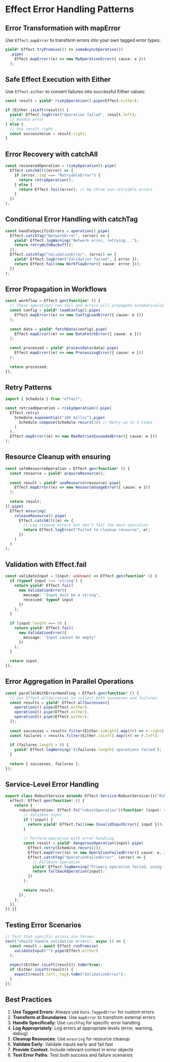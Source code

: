 # Effect Error Handling Patterns

## Error Transformation with mapError

Use `Effect.mapError` to transform errors into your own tagged error types:

```typescript
yield* Effect.tryPromise(() => someAsyncOperation())
  .pipe(
    Effect.mapError((e) => new MyOperationError({ cause: e }))
  );
```

## Safe Effect Execution with Either

Use `Effect.either` to convert failures into successful Either values:

```typescript
const result = yield* riskyOperation().pipe(Effect.either);

if (Either.isLeft(result)) {
  yield* Effect.logError("Operation failed", result.left);
  // Handle error
} else {
  // Use result.right
  const successValue = result.right;
}
```

## Error Recovery with catchAll

```typescript
const recoveredOperation = riskyOperation().pipe(
  Effect.catchAll((error) => {
    if (error._tag === "RetryableError") {
      return retryOperation();
    } else {
      return Effect.fail(error); // Re-throw non-retryable errors
    }
  })
);
```

## Conditional Error Handling with catchTag

```typescript
const handleSpecificErrors = operation().pipe(
  Effect.catchTag("NetworkError", (error) => {
    yield* Effect.logWarning("Network error, retrying...");
    return retryWithBackoff();
  }),
  Effect.catchTag("ValidationError", (error) => {
    yield* Effect.logError("Validation failed", { error });
    return Effect.fail(new WorkflowError({ cause: error }));
  })
);
```

## Error Propagation in Workflows

```typescript
const workflow = Effect.gen(function* () {
  // These operations can fail and errors will propagate automatically
  const config = yield* loadConfig().pipe(
    Effect.mapError((e) => new ConfigLoadError({ cause: e }))
  );
  
  const data = yield* fetchData(config).pipe(
    Effect.mapError((e) => new DataFetchError({ cause: e }))
  );
  
  const processed = yield* processData(data).pipe(
    Effect.mapError((e) => new ProcessingError({ cause: e }))
  );
  
  return processed;
});
```

## Retry Patterns

```typescript
import { Schedule } from "effect";

const retriedOperation = riskyOperation().pipe(
  Effect.retry(
    Schedule.exponential("100 millis").pipe(
      Schedule.compose(Schedule.recurs(3)) // Retry up to 3 times
    )
  ),
  Effect.mapError((e) => new MaxRetriesExceededError({ cause: e }))
);
```

## Resource Cleanup with ensuring

```typescript
const safeResourceOperation = Effect.gen(function* () {
  const resource = yield* acquireResource();
  
  const result = yield* useResource(resource).pipe(
    Effect.mapError((e) => new ResourceUsageError({ cause: e }))
  );
  
  return result;
}).pipe(
  Effect.ensuring(
    releaseResource().pipe(
      Effect.catchAll((e) => {
        // Log cleanup errors but don't fail the main operation
        return Effect.logError("Failed to cleanup resource", e);
      })
    )
  )
);
```

## Validation with Effect.fail

```typescript
const validateInput = (input: unknown) => Effect.gen(function* () {
  if (typeof input !== "string") {
    return yield* Effect.fail(
      new ValidationError({ 
        message: "Input must be a string",
        received: typeof input 
      })
    );
  }
  
  if (input.length === 0) {
    return yield* Effect.fail(
      new ValidationError({ 
        message: "Input cannot be empty" 
      })
    );
  }
  
  return input;
});
```

## Error Aggregation in Parallel Operations

```typescript
const parallelWithErrorHandling = Effect.gen(function* () {
  // Use Effect.allSuccesses to collect both successes and failures
  const results = yield* Effect.allSuccesses([
    operation1().pipe(Effect.either),
    operation2().pipe(Effect.either),
    operation3().pipe(Effect.either),
  ]);
  
  const successes = results.filter(Either.isRight).map((r) => r.right);
  const failures = results.filter(Either.isLeft).map((r) => r.left);
  
  if (failures.length > 0) {
    yield* Effect.logWarning(`${failures.length} operations failed`);
  }
  
  return { successes, failures };
});
```

## Service-Level Error Handling

```typescript
export class RobustService extends Effect.Service<RobustService>()("RobustService", {
  effect: Effect.gen(function* () {
    return {
      robustOperation: Effect.fn("robustOperation")(function* (input: string) {
        // Validate input
        if (!input) {
          return yield* Effect.fail(new InvalidInputError({ input }));
        }
        
        // Perform operation with error handling
        const result = yield* dangerousOperation(input).pipe(
          Effect.retry(Schedule.recurs(2)),
          Effect.mapError((e) => new OperationFailedError({ cause: e, input })),
          Effect.catchTag("OperationFailedError", (error) => {
            // Fallback operation
            yield* Effect.logWarning("Primary operation failed, using fallback");
            return fallbackOperation(input);
          })
        );
        
        return result;
      }),
    };
  }),
}) {}
```

## Testing Error Scenarios

```typescript
// Test that specific errors are thrown
test("should handle validation errors", async () => {
  const result = await Effect.runPromise(
    validateInput("").pipe(Effect.either)
  );
  
  expect(Either.isLeft(result)).toBe(true);
  if (Either.isLeft(result)) {
    expect(result.left._tag).toBe("ValidationError");
  }
});
```

## Best Practices

1. **Use Tagged Errors**: Always use `Data.TaggedError` for custom errors
2. **Transform at Boundaries**: Use `mapError` to transform external errors
3. **Handle Specifically**: Use `catchTag` for specific error handling
4. **Log Appropriately**: Log errors at appropriate levels (error, warning, debug)
5. **Cleanup Resources**: Use `ensuring` for resource cleanup
6. **Validate Early**: Validate inputs early and fail fast
7. **Provide Context**: Include relevant context in error objects
8. **Test Error Paths**: Test both success and failure scenarios